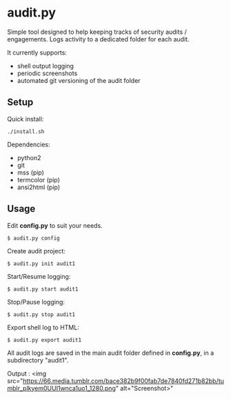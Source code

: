 # audit.py

Simple tool designed to help keeping tracks of security audits / engagements. Logs activity to a dedicated folder for each audit.

It currently supports:
- shell output logging
- periodic screenshots
- automated git versioning of the audit folder

## Setup

Quick install:

```
./install.sh
```

Dependencies:

* python2
* git
* mss (pip)
* termcolor (pip)
* ansi2html (pip)

## Usage

Edit **config.py** to suit your needs.
```
$ audit.py config
```

Create audit project:
```
$ audit.py init audit1
```

Start/Resume logging:
```
$ audit.py start audit1 
```

Stop/Pause logging:
```
$ audit.py stop audit1
```

Export shell log to HTML:
```
$ audit.py export audit1
```

All audit logs are saved in the main audit folder defined in **config.py**, in a subdirectory "audit1".

Output :
<img src="https://66.media.tumblr.com/bace382b9f00fab7de7840fd271b82bb/tumblr_plkyem0UUI1wnca1uo1_1280.png" alt="Screenshot>"

